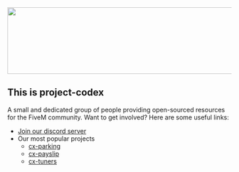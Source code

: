 
<div align="center">
    <img width="1000" height="150" src="https://i.ibb.co/xSyYJ44/Untitled-1.png">
</div>

## This is project-codex

A small and dedicated group of people providing open-sourced resources for the FiveM community.  Want to get involved? Here are some useful links:

* [Join our discord server](https://discord.gg/y8AjKeAUYX)
* Our most popular projects
  * [cx-parking](https://github.com/project-codex/cx-parking)
  * [cx-payslip](https://github.com/project-codex/cx-payslip)
  * [cx-tuners](https://github.com/project-codex/cx-tuners)

